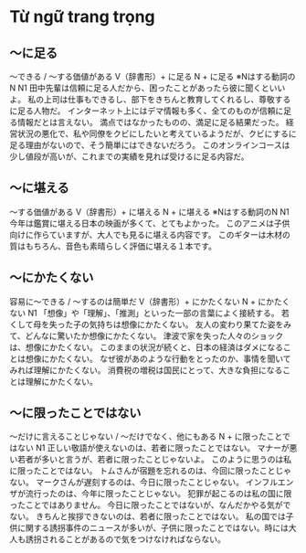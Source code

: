 # Từ ngữ trang trọng

## 〜に足る
〜できる / 〜する価値がある
V（辞書形）+ に足る N + に足る  ※Nはする動詞のN
N1
田中先輩は信頼に足る人だから、困ったことがあったら彼に聞くといいよ。
私の上司は仕事もできるし、部下をきちんと教育してくれるし、尊敬するに足る人物だ。
インターネット上にはデマ情報も多く、全てのものが信頼に足る情報だとは言えない。
満点ではなかったものの、満足に足る結果だった。
経営状況の悪化で、私や同僚をクビにしたいと考えているようだが、クビにするに足る理由がないので、そう簡単にはできないだろう。
このオンラインコースは少し値段が高いが、これまでの実績を見れば受けるに足る内容だ。

## 〜に堪える
〜する価値がある
V（辞書形）+ に堪える N + に堪える ※Nはする動詞のN
N1
今年は鑑賞に堪える日本の映画が多くて、とてもよかった。
このアニメは子供向けに作らていますが、大人でも見るに堪える内容です。
このギターは木材の質はもちろん、音色も素晴らしく評価に堪える１本です。



## 〜にかたくない
容易に〜できる / 〜するのは簡単だ
V（辞書形）+ にかたくない N + にかたくない
N1
「想像」や「理解」、「推測」といった一部の言葉によく接続する。
若くして母を失った子の気持ちは想像にかたくない。
友人の変わり果てた姿をみて、どんなに驚いたか想像にかたくない。
津波で家を失った人々のショックは、想像にかたくない。
このままの状況が続くと、日本の経済はダメになることは想像にかたくない。
なぜ彼があのような行動をとったのか、事情を聞いてみれば理解にかたくない。
消費税の増税は国民にとって、大きな負担になることは理解にかたくない。


## 〜に限ったことではない
〜だけに言えることじゃない / 〜だけでなく、他にもある
N + に限ったことではない
N1
正しい敬語が使えないのは、若者に限ったことではない。
マナーが悪い若者が多いと言うが、若者に限ったことじゃないよ。
このように思うのは私に限ったことではない。
トムさんが宿題を忘れるのは、今回に限ったことじゃない。
マークさんが遅刻するのは、今日に限ったことじゃない。
インフルエンザが流行ったのは、今年に限ったことじゃない。
犯罪が起こるのは私の国に限ったことではありません。
今日に限ったことではないが、なんだかやる気がでない。
きちんと挨拶できないのは、若者に限ったことではない。
私の国では子供に関する誘拐事件のニュースが多いが、子供に限ったことではない。時には大人も誘拐されることがあるので気をつけなければならない。